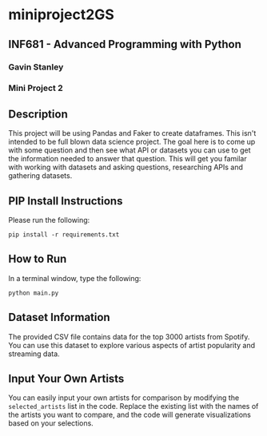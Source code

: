 # miniproject2GS

## INF681 - Advanced Programming with Python
### Gavin Stanley
### Mini Project 2

## Description
This project will be using Pandas and Faker to create dataframes. This isn't intended to be full blown data science project. The goal here is to come up with some question and then see what API or datasets you can use to get the information needed to answer that question. This will get you familar with working with datasets and asking questions, researching APIs and gathering datasets.
## PIP Install Instructions
Please run the following:
```
pip install -r requirements.txt
```

## How to Run
In a terminal window, type the following:
```
python main.py
```
## Dataset Information
The provided CSV file contains data for the top 3000 artists from Spotify. You can use this dataset to explore various aspects of artist popularity and streaming data.

## Input Your Own Artists
You can easily input your own artists for comparison by modifying the ```selected_artists``` list in the code. Replace the existing list with the names of the artists you want to compare, and the code will generate visualizations based on your selections.